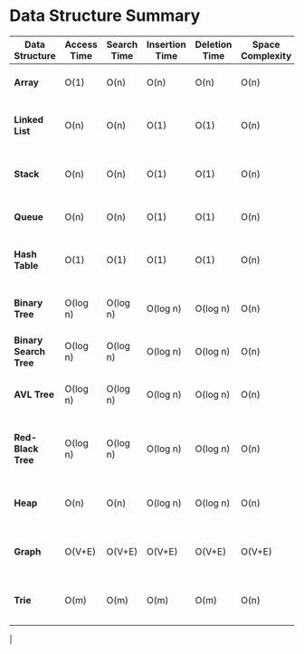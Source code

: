 # Data Structure Summary
| Data Structure | Access Time | Search Time | Insertion Time | Deletion Time | Space Complexity | Typical Use Cases | Advantages | Disadvantages |
|----------------|-------------|-------------|----------------|---------------|------------------|-------------------|------------|--------------|
| **Array**      | O(1)        | O(n)        | O(n)           | O(n)          | O(n)             | Static data, Random access | Fast access if index is known | Fixed size, Slow insert/delete |
| **Linked List**| O(n)        | O(n)        | O(1)           | O(1)          | O(n)             | Dynamic data, Easy insert/delete | Dynamic size, Efficient insert/delete | Slow access, More memory usage (pointers) |
| **Stack**      | O(n)        | O(n)        | O(1)           | O(1)          | O(n)             | Function call management, Undo mechanisms | Simple implementation | Limited functionality |
| **Queue**      | O(n)        | O(n)        | O(1)           | O(1)          | O(n)             | Order processing, BFS | Simple implementation | Limited functionality |
| **Hash Table** | O(1)        | O(1)        | O(1)           | O(1)          | O(n)             | Fast lookups, Key-value storage | Fast lookups, Average O(1) operations | Potential for collisions, Requires good hash function |
| **Binary Tree**| O(log n)    | O(log n)    | O(log n)       | O(log n)      | O(n)             | Hierarchical data, Search operations | Balanced operations | Can become unbalanced, Poor worst-case |
| **Binary Search Tree**| O(log n) | O(log n) | O(log n)     | O(log n)      | O(n)             | Sorted data, Dynamic datasets | Efficient search, insert, delete | Can become unbalanced |
| **AVL Tree**   | O(log n)    | O(log n)    | O(log n)       | O(log n)      | O(n)             | Balanced tree operations, Databases | Always balanced, Efficient operations | Complex implementation |
| **Red-Black Tree**| O(log n) | O(log n)    | O(log n)       | O(log n)      | O(n)             | Balanced tree operations, Associative arrays | Balanced operations | Complex implementation |
| **Heap**       | O(n)        | O(n)        | O(log n)       | O(log n)      | O(n)             | Priority queues, Order statistics | Efficient priority operations | No efficient search |
| **Graph**      | O(V+E)      | O(V+E)      | O(V+E)         | O(V+E)        | O(V+E)           | Network connections, Pathfinding | Versatile, Represents complex relationships | Complex algorithms, Memory intensive |
| **Trie**       | O(m)        | O(m)        | O(m)           | O(m)          | O(n)             | Prefix searches, Auto-completion | Fast search, insertion, deletion | Large memory usage |
| 
